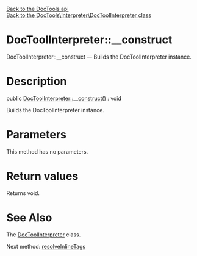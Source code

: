 [Back to the DocTools api](https://github.com/lingtalfi/DocTools/blob/master/doc/api/DocTools.md)<br>
[Back to the DocTools\Interpreter\DocToolInterpreter class](https://github.com/lingtalfi/DocTools/blob/master/doc/api/DocTools/Interpreter/DocToolInterpreter.md)


DocToolInterpreter::__construct
================



DocToolInterpreter::__construct — Builds the DocToolInterpreter instance.




Description
================


public [DocToolInterpreter::__construct](https://github.com/lingtalfi/DocTools/blob/master/doc/api/DocTools/Interpreter/DocToolInterpreter/__construct.md)() : void




Builds the DocToolInterpreter instance.




Parameters
================

This method has no parameters.


Return values
================

Returns void.







See Also
================

The [DocToolInterpreter](https://github.com/lingtalfi/DocTools/blob/master/doc/api/DocTools/Interpreter/DocToolInterpreter.md) class.

Next method: [resolveInlineTags](https://github.com/lingtalfi/DocTools/blob/master/doc/api/DocTools/Interpreter/DocToolInterpreter/resolveInlineTags.md)<br>


